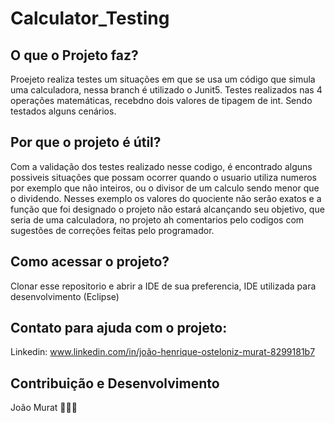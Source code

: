 # Calculator_Testing

## O que o Projeto faz?

  Proejeto realiza testes um situações em que se usa um código que simula uma calculadora, nessa branch é utilizado o Junit5. Testes realizados nas 4 operações matemáticas, recebdno dois valores de tipagem de int. Sendo testados alguns cenários. 

## Por que o projeto é útil?

  Com a validação dos testes realizado nesse codigo, é encontrado alguns possiveis situações que possam ocorrer quando o usuario utiliza numeros por exemplo que não inteiros, ou o divisor de um calculo sendo menor que o dividendo. Nesses exemplo os valores do quociente não serão exatos e a função que foi designado o projeto não estará alcançando seu objetivo, que seria de uma calculadora, no projeto ah comentarios pelo codigos com sugestões de correções feitas pelo programador.

## Como acessar o projeto?

  Clonar esse repositorio e abrir a IDE de sua preferencia, IDE utilizada para desenvolvimento (Eclipse)

## Contato para ajuda com o projeto:

  Linkedin: www.linkedin.com/in/joão-henrique-osteloniz-murat-8299181b7

## Contribuição e Desenvolvimento

  João Murat 👨🏼‍🎓
